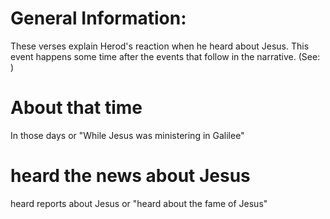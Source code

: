 
# General Information:
These verses explain Herod's reaction when he heard about Jesus. This event happens some time after the events that follow in the narrative. (See: )

# About that time
In those days or "While Jesus was ministering in Galilee"

# heard the news about Jesus
heard reports about Jesus or "heard about the fame of Jesus"